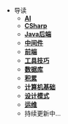 * 导读
  * [**AI**](/study/AI/README)
  * [**CSharp**](/study/CSharp/README)
  * [**Java后端**](/study/Java后端/README)
  * [**中间件**](/study/中间件/README)
  * [**前端**](/study/前端/README)
  * [**工具技巧**](/study/工具技巧/README)
  * [**数据库**](/study/数据库/README)
  * [**积累**](/study/积累/README)
  * [**计算机基础**](/study/计算机基础/README)
  * [**设计模式**](/study/设计模式/README)
  * [**运维**](/study/运维/README)
  * 持续更新中...
